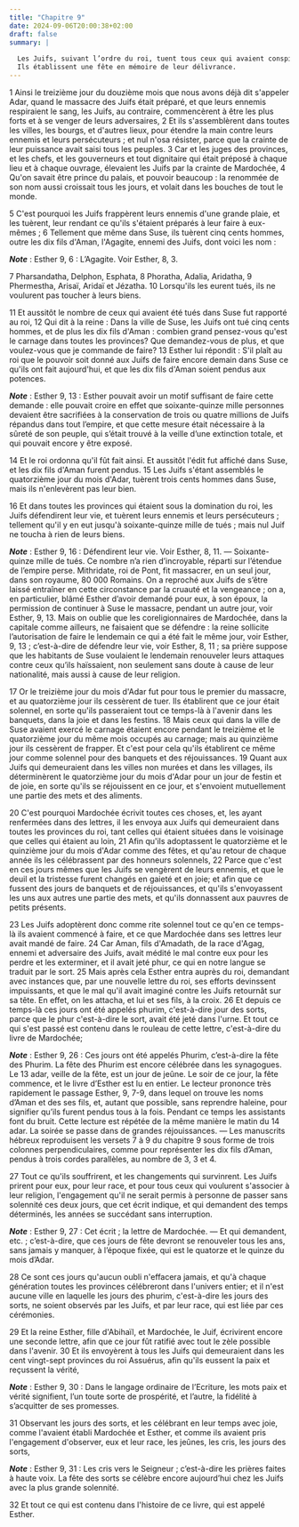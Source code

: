 ```yaml
---
title: "Chapitre 9"
date: 2024-09-06T20:00:38+02:00
draft: false
summary: |
  
  Les Juifs, suivant l’ordre du roi, tuent tous ceux qui avaient conspiré leur perte.
  Ils établissent une fête en mémoire de leur délivrance.
---
```



1 Ainsi le treizième jour du douzième mois que nous avons déjà dit s'appeler Adar, quand le massacre des Juifs était préparé, et que leurs ennemis respiraient le sang, les Juifs, au contraire, commencèrent à être les plus forts et à se venger de leurs adversaires, 2 Et ils s'assemblèrent dans toutes les villes, les bourgs, et d'autres lieux, pour étendre la main contre leurs ennemis et leurs persécuteurs ; et nul n'osa résister, parce que la crainte de leur puissance avait saisi tous les peuples. 3 Car et les juges des provinces, et les chefs, et les gouverneurs et tout dignitaire qui était préposé à chaque lieu et à chaque ouvrage, élevaient les Juifs par la crainte de Mardochée, 4 Qu'on savait être prince du palais, et pouvoir beaucoup : la renommée de son nom aussi croissait tous les jours, et volait dans les bouches de tout le monde.


5 C'est pourquoi les Juifs frappèrent leurs ennemis d'une grande plaie, et les tuèrent, leur rendant ce qu'ils s'étaient préparés à leur faire à eux-mêmes ; 6 Tellement que même dans Suse, ils tuèrent cinq cents hommes, outre les dix fils d'Aman, l'Agagite, ennemi des Juifs, dont voici les nom :

***Note*** :  Esther 9, 6 : L’Agagite. Voir Esther, 8, 3.

7 Pharsandatha, Delphon, Esphata, 8 Phoratha, Adalia, Aridatha, 9 Phermestha, Arisaï, Aridaï et Jézatha. 10 Lorsqu'ils les eurent tués, ils ne voulurent pas toucher à leurs biens.


11 Et aussitôt le nombre de ceux qui avaient été tués dans Suse fut rapporté au roi, 12 Qui dit à la reine : Dans la ville de Suse, les Juifs ont tué cinq cents hommes, et de plus les dix fils d'Aman : combien grand pensez-vous qu'est le carnage dans toutes les provinces? Que demandez-vous de plus, et que voulez-vous que je commande de faire? 13 Esther lui répondit : S'il plaît au roi que le pouvoir soit donné aux Juifs de faire encore demain dans Suse ce qu'ils ont fait aujourd'hui, et que les dix fils d'Aman soient pendus aux potences.

***Note*** :  Esther 9, 13 : Esther pouvait avoir un motif suffisant de faire cette demande : elle pouvait croire en effet que soixante-quinze mille personnes devaient être sacrifiées à la conservation de trois ou quatre millions de Juifs répandus dans tout l’empire, et que cette mesure était nécessaire à la sûreté de son peuple, qui s’était trouvé à la veille d’une extinction totale, et qui pouvait encore y être exposé.

14 Et le roi ordonna qu'il fût fait ainsi. Et aussitôt l'édit fut affiché dans Suse, et les dix fils d'Aman furent pendus. 15 Les Juifs s'étant assemblés le quatorzième jour du mois d'Adar, tuèrent trois cents hommes dans Suse, mais ils n'enlevèrent pas leur bien.


16 Et dans toutes les provinces qui étaient sous la domination du roi, les Juifs défendirent leur vie, et tuèrent leurs ennemis et leurs persécuteurs ; tellement qu'il y en eut jusqu'à soixante-quinze mille de tués ; mais nul Juif ne toucha à rien de leurs biens.

***Note*** :  Esther 9, 16 : Défendirent leur vie. Voir Esther, 8, 11. ― Soixante-quinze mille de tués. Ce nombre n’a rien d’incroyable, réparti sur l’étendue de l’empire perse. Mithridate, roi de Pont, fit massacrer, en un seul jour, dans son royaume, 80 000 Romains. On a reproché aux Juifs de s’être laissé entraîner en cette circonstance par la cruauté et la vengeance ; on a, en particulier, blâmé Esther d’avoir demandé pour eux, à son époux, la permission de continuer à Suse le massacre, pendant un autre jour, voir Esther, 9, 13. Mais on oublie que les coreligionnaires de Mardochée, dans la capitale comme ailleurs, ne faisaient que se défendre : la reine sollicite l’autorisation de faire le lendemain ce qui a été fait le même jour, voir Esther, 9, 13 ; c’est-à-dire de défendre leur vie, voir Esther, 8, 11 ; sa prière suppose que les habitants de Suse voulaient le lendemain renouveler leurs attaques contre ceux qu’ils haïssaient, non seulement sans doute à cause de leur nationalité, mais aussi à cause de leur
religion.


17 Or le treizième jour du mois d'Adar fut pour tous le premier du massacre, et au quatorzième jour ils cessèrent de tuer. Ils établirent que ce jour était solennel, en sorte qu'ils passeraient tout ce temps-là à l'avenir dans les banquets, dans la joie et dans les festins. 18 Mais ceux qui dans la ville de Suse avaient exercé le carnage étaient encore pendant le treizième et le quatorzième jour du même mois occupés au carnage; mais au quinzième jour ils cessèrent de frapper. Et c'est pour cela qu'ils établirent ce même jour comme solennel pour des banquets et des réjouissances. 19 Quant aux Juifs qui demeuraient dans les villes non murées et dans les villages, ils déterminèrent le quatorzième jour du mois d'Adar pour un jour de festin et de joie, en sorte qu'ils se réjouissent en ce jour, et s'envoient mutuellement une partie des mets et des aliments.


20 C'est pourquoi Mardochée écrivit toutes ces choses, et, les ayant renfermées dans des lettres, il les envoya aux Juifs qui demeuraient dans toutes les provinces du roi, tant celles qui étaient situées dans le voisinage que celles qui étaient au loin, 21 Afin qu'ils adoptassent le quatorzième et le quinzième jour du mois d'Adar comme des fêtes, et qu'au retour de chaque année ils les célébrassent par des honneurs solennels, 22 Parce que c'est en ces jours mêmes que les Juifs se vengèrent de leurs ennemis, et que le deuil et la tristesse furent changés en gaieté et en joie; et afin que ce fussent des jours de banquets et de réjouissances, et qu'ils s'envoyassent les uns aux autres une partie des mets, et qu'ils donnassent aux pauvres de petits présents.


23 Les Juifs adoptèrent donc comme rite solennel tout ce qu'en ce temps-là ils avaient commencé à faire, et ce que Mardochée dans ses lettres leur avait mandé de faire. 24 Car Aman, fils d'Amadath, de la race d'Agag, ennemi et adversaire des Juifs, avait médité le mal contre eux pour les perdre et les exterminer, et il avait jeté phur, ce qui en notre langue se traduit par le sort. 25 Mais après cela Esther entra auprès du roi, demandant avec instances que, par une nouvelle lettre du roi, ses efforts devinssent impuissants, et que le mal qu'il avait imaginé contre les Juifs retournât sur sa tête. En effet, on les attacha, et lui et ses fils, à la croix. 26 Et depuis ce temps-là ces jours ont été appelés phurim, c'est-à-dire jour des sorts, parce que le phur c'est-à-dire le sort, avait été jeté dans l'urne. Et tout ce qui s'est passé est contenu dans le rouleau de cette lettre, c'est-à-dire du livre de Mardochée;

***Note*** :  Esther 9, 26 : Ces jours ont été appelés Phurim, c’est-à-dire la fête des Phurim. La fête des Phurim est encore célébrée dans les synagogues. Le 13 adar, veille de la fête, est un jour de jeûne. Le soir de ce jour, la fête commence, et le livre d’Esther est lu en entier. Le lecteur prononce très rapidement le passage Esther, 9, 7-9, dans lequel on trouve les noms d’Aman et des ses fils, et, autant que possible, sans reprendre haleine, pour signifier qu’ils furent pendus tous à la fois. Pendant ce temps les assistants font du bruit. Cette lecture est répétée de la même manière le matin du 14 adar. La soirée se passe dans de grandes réjouissances. ― Les manuscrits hébreux reproduisent les versets 7 à 9 du chapitre 9 sous forme de trois colonnes perpendiculaires, comme pour représenter les dix fils d’Aman, pendus à trois cordes parallèles, au nombre de 3, 3 et 4.

27 Tout ce qu'ils souffrirent, et les changements qui survinrent. Les Juifs prirent pour eux, pour leur race, et pour tous ceux qui voulurent s'associer à leur religion, l'engagement qu'il ne serait permis à personne de passer sans solennité ces deux jours, que cet écrit indique, et qui demandent des temps déterminés, les années se succédant sans interruption.

***Note*** :  Esther 9, 27 : Cet écrit ; la lettre de Mardochée. ― Et qui demandent, etc. ; c’est-à-dire, que ces jours de fête devront se renouveler tous les ans, sans jamais y manquer, à l’époque fixée, qui est le quatorze et le quinze du mois d’Adar.

28 Ce sont ces jours qu'aucun oubli n'effacera jamais, et qu'à chaque génération toutes les provinces célébreront dans l'univers entier; et il n'est aucune ville en laquelle les jours des phurim, c'est-à-dire les jours des sorts, ne soient observés par les Juifs, et par leur race, qui est liée par ces cérémonies.


29 Et la reine Esther, fille d'Abihaïl, et Mardochée, le Juif, écrivirent encore une seconde lettre, afin que ce jour fût ratifié avec tout le zèle possible dans l'avenir. 30 Et ils envoyèrent à tous les Juifs qui demeuraient dans les cent vingt-sept provinces du roi Assuérus, afin qu'ils eussent la paix et reçussent la vérité,

***Note*** :  Esther 9, 30 : Dans le langage ordinaire de l’Ecriture, les mots paix et vérité signifient, l’un toute sorte de prospérité, et l’autre, la fidélité à s’acquitter de ses promesses.

31 Observant les jours des sorts, et les célébrant en leur temps avec joie, comme l'avaient établi Mardochée et Esther, et comme ils avaient pris l'engagement d'observer, eux et leur race, les jeûnes, les cris, les jours des sorts,

***Note*** :  Esther 9, 31 : Les cris vers le Seigneur ; c’est-à-dire les prières faites à haute voix. La fête des sorts se célèbre encore aujourd’hui chez les Juifs avec la plus grande solennité.

32 Et tout ce qui est contenu dans l'histoire de ce livre, qui est appelé Esther.

